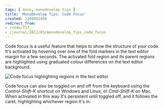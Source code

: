 ```yaml
---
tags: [ mono, monodevelop tips ]
title: 'MonoDevelop Tips: Code Focus'
created: 1300982400
redirect_from:
- /node/217
- /journal/2011/03/monodevelop_tips_code_focus
---
```

Code focus is a useful feature that helps to show the structure of your code.
It's activated by hovering over one of the fold markers in the text editor
margin for a few seconds. The activated fold region and its parent regions are
highlighted using graduated colour differences on the text editor
background.<!--break-->

![Code focus highlighting regions in the text
editor](/files/images/md-tips/code-focus.png)

Code focus can also be toggled on and off from the keyboard using the
*Control-Shift-K* shortcut on Windows and Linux, or *Cmd-Shift-K* on Mac. When
activated in this way it's persistent until toggled off, and it follows the
caret, highlighting whichever region it's in.